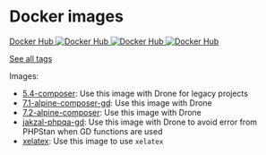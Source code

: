 # Docker images

[Docker Hub ![Docker Hub][Docker Hub Build Image] ![Docker Hub][Docker Hub Pulls Image] ![Docker Hub][Docker Hub Star Image]][Docker Hub]

[See all tags](https://hub.docker.com/r/alexislefebvre/docker-images/tags/)

Images:

- [5.4-composer](5.4-composer/): Use this image with Drone for legacy projects
- [7.1-alpine-composer-gd](7.1-alpine-composer-gd): Use this image with Drone
- [7.2-alpine-composer](7.2-alpine-composer/): Use this image with Drone
- [jakzal-phpqa-gd](jakzal-phpqa-gd/): Use this image with Drone to avoid error from PHPStan when GD functions are used
- [xelatex](xelatex/): Use this image to use `xelatex`

[Docker Hub]: https://hub.docker.com/r/alexislefebvre/docker-images/
[Docker Hub Build Image]: https://img.shields.io/docker/build/alexislefebvre/docker-images.svg
[Docker Hub Pulls Image]: https://img.shields.io/docker/pulls/alexislefebvre/docker-images.svg
[Docker Hub Star Image]: https://img.shields.io/docker/stars/alexislefebvre/docker-images.svg

